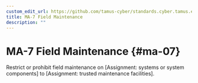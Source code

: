 ```yaml
---
custom_edit_url: https://github.com/tamus-cyber/standards.cyber.tamus.edu/tree/main/content/tamus.edu/TAMUS_profile.xml
title: MA-7 Field Maintenance
description: ""
---
```


# MA-7 Field Maintenance {#ma-07}

Restrict or prohibit field maintenance on [Assignment: systems or system components] to [Assignment: trusted maintenance facilities].

